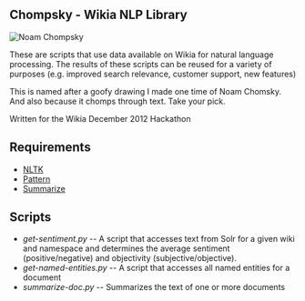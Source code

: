 ## Chompsky - Wikia NLP Library ##
![Noam Chompsky](http://imgur.com/uBV0r "Noam Chompsky")

These are scripts that use data available on Wikia for natural language processing.
The results of these scripts can be reused for a variety of purposes 
(e.g. improved search relevance, customer support, new features)

This is named after a goofy drawing I made one time of Noam Chomsky.
And also because it chomps through text. Take your pick.

Written for the Wikia December 2012 Hackathon

## Requirements ##
* [NLTK](http://nltk.googlecode.com)
* [Pattern](https://github.com/clips/pattern)
* [Summarize](https://github.com/thavelick/summarize)

## Scripts ##

* *get-sentiment.py* -- A script that accesses text from Solr for a given wiki and namespace
and determines the average sentiment (positive/negative) and objectivity (subjective/objective).
* *get-named-entities.py* -- A script that accesses all named entities for a document
* *summarize-doc.py* -- Summarizes the text of one or more documents
